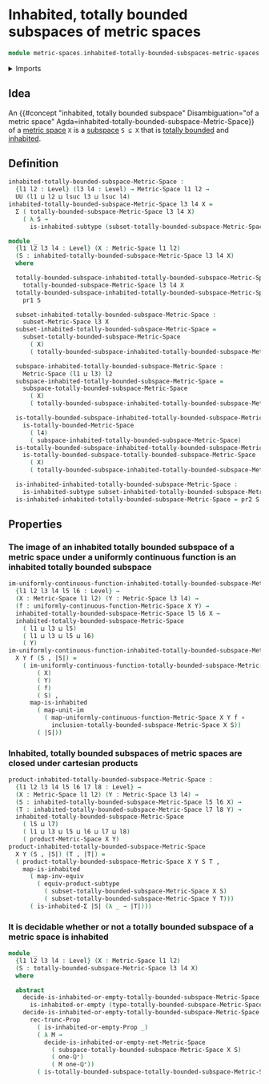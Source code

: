 # Inhabited, totally bounded subspaces of metric spaces

```agda
module metric-spaces.inhabited-totally-bounded-subspaces-metric-spaces where
```

<details><summary>Imports</summary>

```agda
open import elementary-number-theory.positive-rational-numbers

open import foundation.cartesian-products-subtypes
open import foundation.dependent-pair-types
open import foundation.equivalences
open import foundation.function-types
open import foundation.images
open import foundation.images-subtypes
open import foundation.inhabited-subtypes
open import foundation.inhabited-types
open import foundation.propositional-truncations
open import foundation.universe-levels

open import logic.propositionally-decidable-types

open import metric-spaces.cartesian-products-metric-spaces
open import metric-spaces.metric-spaces
open import metric-spaces.nets-metric-spaces
open import metric-spaces.subspaces-metric-spaces
open import metric-spaces.totally-bounded-metric-spaces
open import metric-spaces.totally-bounded-subspaces-metric-spaces
open import metric-spaces.uniformly-continuous-functions-metric-spaces
```

</details>

## Idea

An
{{#concept "inhabited, totally bounded subspace" Disambiguation="of a metric space" Agda=inhabited-totally-bounded-subspace-Metric-Space}}
of a [metric space](metric-spaces.metric-spaces.md) `X` is a
[subspace](metric-spaces.subspaces-metric-spaces.md) `S ⊆ X` that is
[totally bounded](metric-spaces.totally-bounded-subspaces-metric-spaces.md) and
[inhabited](foundation.inhabited-subtypes.md).

## Definition

```agda
inhabited-totally-bounded-subspace-Metric-Space :
  {l1 l2 : Level} (l3 l4 : Level) → Metric-Space l1 l2 →
  UU (l1 ⊔ l2 ⊔ lsuc l3 ⊔ lsuc l4)
inhabited-totally-bounded-subspace-Metric-Space l3 l4 X =
  Σ ( totally-bounded-subspace-Metric-Space l3 l4 X)
    ( λ S →
      is-inhabited-subtype (subset-totally-bounded-subspace-Metric-Space X S))

module _
  {l1 l2 l3 l4 : Level} (X : Metric-Space l1 l2)
  (S : inhabited-totally-bounded-subspace-Metric-Space l3 l4 X)
  where

  totally-bounded-subspace-inhabited-totally-bounded-subspace-Metric-Space :
    totally-bounded-subspace-Metric-Space l3 l4 X
  totally-bounded-subspace-inhabited-totally-bounded-subspace-Metric-Space =
    pr1 S

  subset-inhabited-totally-bounded-subspace-Metric-Space :
    subset-Metric-Space l3 X
  subset-inhabited-totally-bounded-subspace-Metric-Space =
    subset-totally-bounded-subspace-Metric-Space
      ( X)
      ( totally-bounded-subspace-inhabited-totally-bounded-subspace-Metric-Space)

  subspace-inhabited-totally-bounded-subspace-Metric-Space :
    Metric-Space (l1 ⊔ l3) l2
  subspace-inhabited-totally-bounded-subspace-Metric-Space =
    subspace-totally-bounded-subspace-Metric-Space
      ( X)
      ( totally-bounded-subspace-inhabited-totally-bounded-subspace-Metric-Space)

  is-totally-bounded-subspace-inhabited-totally-bounded-subspace-Metric-Space :
    is-totally-bounded-Metric-Space
      ( l4)
      ( subspace-inhabited-totally-bounded-subspace-Metric-Space)
  is-totally-bounded-subspace-inhabited-totally-bounded-subspace-Metric-Space =
    is-totally-bounded-subspace-totally-bounded-subspace-Metric-Space
      ( X)
      ( totally-bounded-subspace-inhabited-totally-bounded-subspace-Metric-Space)

  is-inhabited-inhabited-totally-bounded-subspace-Metric-Space :
    is-inhabited-subtype subset-inhabited-totally-bounded-subspace-Metric-Space
  is-inhabited-inhabited-totally-bounded-subspace-Metric-Space = pr2 S
```

## Properties

### The image of an inhabited totally bounded subspace of a metric space under a uniformly continuous function is an inhabited totally bounded subspace

```agda
im-uniformly-continuous-function-inhabited-totally-bounded-subspace-Metric-Space :
  {l1 l2 l3 l4 l5 l6 : Level} →
  (X : Metric-Space l1 l2) (Y : Metric-Space l3 l4) →
  (f : uniformly-continuous-function-Metric-Space X Y) →
  inhabited-totally-bounded-subspace-Metric-Space l5 l6 X →
  inhabited-totally-bounded-subspace-Metric-Space
    ( l1 ⊔ l3 ⊔ l5)
    ( l1 ⊔ l3 ⊔ l5 ⊔ l6)
    ( Y)
im-uniformly-continuous-function-inhabited-totally-bounded-subspace-Metric-Space
  X Y f (S , |S|) =
    ( im-uniformly-continuous-function-totally-bounded-subspace-Metric-Space
        ( X)
        ( Y)
        ( f)
        ( S) ,
      map-is-inhabited
        ( map-unit-im
          ( map-uniformly-continuous-function-Metric-Space X Y f ∘
            inclusion-totally-bounded-subspace-Metric-Space X S))
        ( |S|))
```

### Inhabited, totally bounded subspaces of metric spaces are closed under cartesian products

```agda
product-inhabited-totally-bounded-subspace-Metric-Space :
  {l1 l2 l3 l4 l5 l6 l7 l8 : Level} →
  (X : Metric-Space l1 l2) (Y : Metric-Space l3 l4) →
  (S : inhabited-totally-bounded-subspace-Metric-Space l5 l6 X) →
  (T : inhabited-totally-bounded-subspace-Metric-Space l7 l8 Y) →
  inhabited-totally-bounded-subspace-Metric-Space
    ( l5 ⊔ l7)
    ( l1 ⊔ l3 ⊔ l5 ⊔ l6 ⊔ l7 ⊔ l8)
    ( product-Metric-Space X Y)
product-inhabited-totally-bounded-subspace-Metric-Space
  X Y (S , |S|) (T , |T|) =
  ( product-totally-bounded-subspace-Metric-Space X Y S T ,
    map-is-inhabited
      ( map-inv-equiv
        ( equiv-product-subtype
          ( subset-totally-bounded-subspace-Metric-Space X S)
          ( subset-totally-bounded-subspace-Metric-Space Y T)))
      ( is-inhabited-Σ |S| (λ _ → |T|)))
```

### It is decidable whether or not a totally bounded subspace of a metric space is inhabited

```agda
module _
  {l1 l2 l3 l4 : Level} (X : Metric-Space l1 l2)
  (S : totally-bounded-subspace-Metric-Space l3 l4 X)
  where

  abstract
    decide-is-inhabited-or-empty-totally-bounded-subspace-Metric-Space :
      is-inhabited-or-empty (type-totally-bounded-subspace-Metric-Space X S)
    decide-is-inhabited-or-empty-totally-bounded-subspace-Metric-Space =
      rec-trunc-Prop
        ( is-inhabited-or-empty-Prop _)
        ( λ M →
          decide-is-inhabited-or-empty-net-Metric-Space
            ( subspace-totally-bounded-subspace-Metric-Space X S)
            ( one-ℚ⁺)
            ( M one-ℚ⁺))
        ( is-totally-bounded-subspace-totally-bounded-subspace-Metric-Space X S)
```

